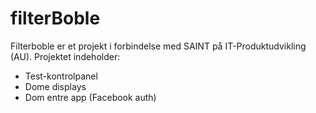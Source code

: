 # filterBoble

Filterboble er et projekt i forbindelse med SAINT på IT-Produktudvikling (AU). Projektet indeholder: 
- Test-kontrolpanel
- Dome displays
- Dom entre app (Facebook auth)
